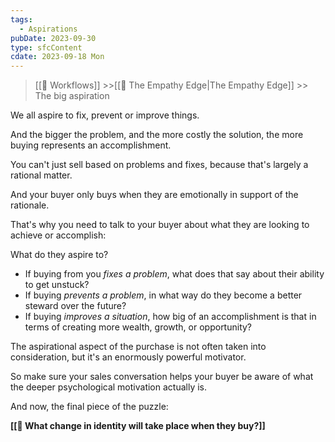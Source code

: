 ```yaml
---
tags:
  - Aspirations
pubDate: 2023-09-30
type: sfcContent
cdate: 2023-09-18 Mon
---
```


> [[🔁 Workflows]] >>[[🤗 The Empathy Edge|The Empathy Edge]] >> The big aspiration

We all aspire to fix, prevent or improve things.

And the bigger the problem, and the more costly the solution, the more buying represents an accomplishment.

You can't just sell based on problems and fixes, because that's largely a rational matter.

And your buyer only buys when they are emotionally in support of the rationale.

That's why you need to talk to your buyer about what they are looking to achieve or accomplish:

What do they aspire to?

- If buying from you *fixes a problem*, what does that say about their ability to get unstuck?
- If buying *prevents a problem*, in what way do they become a better steward over the future?
- If buying *improves a situation*, how big of an accomplishment is that in terms of creating more wealth, growth, or opportunity?

The aspirational aspect of the purchase is not often taken into consideration, but it's an enormously powerful motivator.

So make sure your sales conversation helps your buyer be aware of what the deeper psychological motivation actually is. 

And now, the final piece of the puzzle: 

**[[👤 What change in identity will take place when they buy?]]**